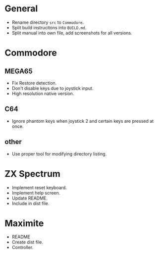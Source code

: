 # General

- Rename directory `src` to `Commodore`.
- Split build instrucitons into `BUILD.md`.
- Split manual into own file, add screenshots for all versions.

# Commodore

## MEGA65

- Fix Restore detection.
- Don't disable keys due to joystick input.
- High resolution native version.

## C64

- Ignore phantom keys when joystick 2 and certain keys are pressed at once.

## other

- Use proper tool for modifying directory listing.

# ZX Spectrum

- Implement reset keyboard.
- Implement help screen.
- Update README.
- Include in dist file.

# Maximite

- README
- Create dist file.
- Controller.
